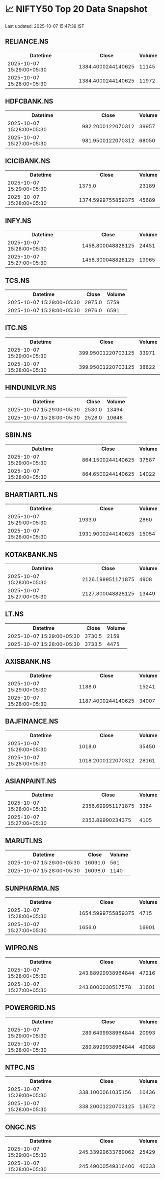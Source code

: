 # 📈 NIFTY50 Top 20 Data Snapshot

Last updated: 2025-10-07 15:47:39 IST

## RELIANCE.NS

<table>
  <tr><th>Datetime</th><th>Close</th><th>Volume</th></tr>
  <tr><td>2025-10-07 15:29:00+05:30</td><td>1384.4000244140625</td><td>11145</td></tr>
  <tr><td>2025-10-07 15:28:00+05:30</td><td>1384.4000244140625</td><td>11972</td></tr>
</table>

## HDFCBANK.NS

<table>
  <tr><th>Datetime</th><th>Close</th><th>Volume</th></tr>
  <tr><td>2025-10-07 15:28:00+05:30</td><td>982.2000122070312</td><td>39957</td></tr>
  <tr><td>2025-10-07 15:27:00+05:30</td><td>981.9500122070312</td><td>68050</td></tr>
</table>

## ICICIBANK.NS

<table>
  <tr><th>Datetime</th><th>Close</th><th>Volume</th></tr>
  <tr><td>2025-10-07 15:29:00+05:30</td><td>1375.0</td><td>23189</td></tr>
  <tr><td>2025-10-07 15:28:00+05:30</td><td>1374.5999755859375</td><td>45689</td></tr>
</table>

## INFY.NS

<table>
  <tr><th>Datetime</th><th>Close</th><th>Volume</th></tr>
  <tr><td>2025-10-07 15:28:00+05:30</td><td>1458.800048828125</td><td>24451</td></tr>
  <tr><td>2025-10-07 15:27:00+05:30</td><td>1458.300048828125</td><td>19965</td></tr>
</table>

## TCS.NS

<table>
  <tr><th>Datetime</th><th>Close</th><th>Volume</th></tr>
  <tr><td>2025-10-07 15:29:00+05:30</td><td>2975.0</td><td>5759</td></tr>
  <tr><td>2025-10-07 15:28:00+05:30</td><td>2976.0</td><td>6591</td></tr>
</table>

## ITC.NS

<table>
  <tr><th>Datetime</th><th>Close</th><th>Volume</th></tr>
  <tr><td>2025-10-07 15:29:00+05:30</td><td>399.95001220703125</td><td>33971</td></tr>
  <tr><td>2025-10-07 15:28:00+05:30</td><td>399.95001220703125</td><td>38822</td></tr>
</table>

## HINDUNILVR.NS

<table>
  <tr><th>Datetime</th><th>Close</th><th>Volume</th></tr>
  <tr><td>2025-10-07 15:29:00+05:30</td><td>2530.0</td><td>13494</td></tr>
  <tr><td>2025-10-07 15:28:00+05:30</td><td>2528.0</td><td>10646</td></tr>
</table>

## SBIN.NS

<table>
  <tr><th>Datetime</th><th>Close</th><th>Volume</th></tr>
  <tr><td>2025-10-07 15:29:00+05:30</td><td>864.1500244140625</td><td>37587</td></tr>
  <tr><td>2025-10-07 15:28:00+05:30</td><td>864.6500244140625</td><td>14022</td></tr>
</table>

## BHARTIARTL.NS

<table>
  <tr><th>Datetime</th><th>Close</th><th>Volume</th></tr>
  <tr><td>2025-10-07 15:29:00+05:30</td><td>1933.0</td><td>2860</td></tr>
  <tr><td>2025-10-07 15:28:00+05:30</td><td>1931.9000244140625</td><td>15054</td></tr>
</table>

## KOTAKBANK.NS

<table>
  <tr><th>Datetime</th><th>Close</th><th>Volume</th></tr>
  <tr><td>2025-10-07 15:28:00+05:30</td><td>2126.199951171875</td><td>4908</td></tr>
  <tr><td>2025-10-07 15:27:00+05:30</td><td>2127.800048828125</td><td>13449</td></tr>
</table>

## LT.NS

<table>
  <tr><th>Datetime</th><th>Close</th><th>Volume</th></tr>
  <tr><td>2025-10-07 15:29:00+05:30</td><td>3730.5</td><td>2159</td></tr>
  <tr><td>2025-10-07 15:28:00+05:30</td><td>3733.5</td><td>4475</td></tr>
</table>

## AXISBANK.NS

<table>
  <tr><th>Datetime</th><th>Close</th><th>Volume</th></tr>
  <tr><td>2025-10-07 15:29:00+05:30</td><td>1188.0</td><td>15241</td></tr>
  <tr><td>2025-10-07 15:28:00+05:30</td><td>1187.4000244140625</td><td>34007</td></tr>
</table>

## BAJFINANCE.NS

<table>
  <tr><th>Datetime</th><th>Close</th><th>Volume</th></tr>
  <tr><td>2025-10-07 15:29:00+05:30</td><td>1018.0</td><td>35450</td></tr>
  <tr><td>2025-10-07 15:28:00+05:30</td><td>1018.2000122070312</td><td>28161</td></tr>
</table>

## ASIANPAINT.NS

<table>
  <tr><th>Datetime</th><th>Close</th><th>Volume</th></tr>
  <tr><td>2025-10-07 15:28:00+05:30</td><td>2356.699951171875</td><td>3364</td></tr>
  <tr><td>2025-10-07 15:27:00+05:30</td><td>2353.89990234375</td><td>4105</td></tr>
</table>

## MARUTI.NS

<table>
  <tr><th>Datetime</th><th>Close</th><th>Volume</th></tr>
  <tr><td>2025-10-07 15:29:00+05:30</td><td>16091.0</td><td>561</td></tr>
  <tr><td>2025-10-07 15:28:00+05:30</td><td>16098.0</td><td>1140</td></tr>
</table>

## SUNPHARMA.NS

<table>
  <tr><th>Datetime</th><th>Close</th><th>Volume</th></tr>
  <tr><td>2025-10-07 15:28:00+05:30</td><td>1654.5999755859375</td><td>4715</td></tr>
  <tr><td>2025-10-07 15:27:00+05:30</td><td>1656.0</td><td>16901</td></tr>
</table>

## WIPRO.NS

<table>
  <tr><th>Datetime</th><th>Close</th><th>Volume</th></tr>
  <tr><td>2025-10-07 15:28:00+05:30</td><td>243.88999938964844</td><td>47216</td></tr>
  <tr><td>2025-10-07 15:27:00+05:30</td><td>243.8000030517578</td><td>31601</td></tr>
</table>

## POWERGRID.NS

<table>
  <tr><th>Datetime</th><th>Close</th><th>Volume</th></tr>
  <tr><td>2025-10-07 15:29:00+05:30</td><td>289.6499938964844</td><td>20993</td></tr>
  <tr><td>2025-10-07 15:28:00+05:30</td><td>289.8999938964844</td><td>49088</td></tr>
</table>

## NTPC.NS

<table>
  <tr><th>Datetime</th><th>Close</th><th>Volume</th></tr>
  <tr><td>2025-10-07 15:29:00+05:30</td><td>338.1000061035156</td><td>10436</td></tr>
  <tr><td>2025-10-07 15:28:00+05:30</td><td>338.20001220703125</td><td>13672</td></tr>
</table>

## ONGC.NS

<table>
  <tr><th>Datetime</th><th>Close</th><th>Volume</th></tr>
  <tr><td>2025-10-07 15:29:00+05:30</td><td>245.33999633789062</td><td>25429</td></tr>
  <tr><td>2025-10-07 15:28:00+05:30</td><td>245.49000549316406</td><td>40333</td></tr>
</table>

